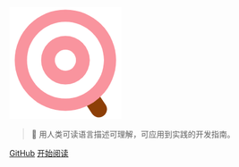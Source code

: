 ![logo](_media/logo.png) 



> 💪 用人类可读语言描述可理解，可应用到实践的开发指南。 



[GitHub](<https://github.com/yxy063x>)
[开始阅读](README.md)

